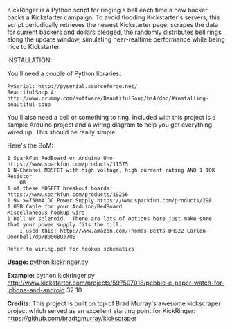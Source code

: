 KickRinger is a Python script for ringing a bell each time a new backer backs a
Kickstarter campaign.  To avoid flooding Kickstarter's servers,
this script periodically retrieves the newest Kickstarter page,
scrapes the data for current backers and dollars pledged,
the randomly distributes bell rings along the update window,
simulating near-realtime performance while being nice to Kickstarter.

INSTALLATION:

You'll need a couple of Python libraries:

    PySerial: http://pyserial.sourceforge.net/
    BeautifulSoup 4: http://www.crummy.com/software/BeautifulSoup/bs4/doc/#installing-beautiful-soup
        
You'll also need a bell or something to ring.  Included with this project is a sample Arduino project and a wiring diagram to help you get everything wired up.  This should be really simple.  

Here's the BoM:
    
    1 SparkFun RedBoard or Arduino Uno https://www.sparkfun.com/products/11575
    1 N-Channel MOSFET with high voltage, high current rating AND 1 10K Resistor
        OR
    1 of these MOSFET breakout boards: https://www.sparkfun.com/products/10256
    1 9v >=750mA DC Power Supply https://www.sparkfun.com/products/298
    1 USB Cable for your Arduino/RedBoard
    Miscellaneous hookup wire
    1 Bell w/ solenoid.  There are lots of options here just make sure that your power supply fits the bill.
        I used this: http://www.amazon.com/Thomas-Betts-DH922-Carlon-Doorbell/dp/B000BOJ7UE

    Refer to wiring.pdf for hookup schematics
    
**Usage:** python kickringer.py <url> <com port> <update interval>

**Example:** python kickringer.py http://www.kickstarter.com/projects/597507018/pebble-e-paper-watch-for-iphone-and-android 32 10

**Credits:** This project is built on top of Brad Murray's awesome kickscraper project which served as an excellent
starting point for KickRinger: https://github.com/bradtgmurray/kickscraper

